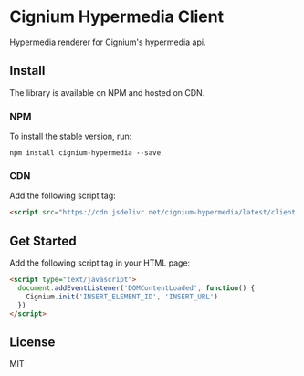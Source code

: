 # Cignium Hypermedia Client

Hypermedia renderer for Cignium's hypermedia api.

## Install

The library is available on NPM and hosted on CDN.

### NPM

To install the stable version, run:

```
npm install cignium-hypermedia --save
```

### CDN

Add the following script tag:

```html
<script src="https://cdn.jsdelivr.net/cignium-hypermedia/latest/client.min.js"></script>
```

## Get Started

Add the following script tag in your HTML page:

```html
<script type="text/javascript">
  document.addEventListener('DOMContentLoaded', function() {
    Cignium.init('INSERT_ELEMENT_ID', 'INSERT_URL')
  })
</script>
```

## License

MIT
